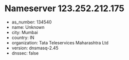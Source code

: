 # Nameserver 123.252.212.175

* as_number: 134540
* name: Unknown
* city: Mumbai
* country: IN
* organization: Tata Teleservices Maharashtra Ltd
* version: dnsmasq-2.45
* dnssec: false
